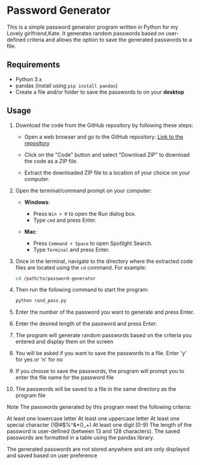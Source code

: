 # Password Generator

This is a simple password generator program written in Python for my Lovely girlfriend,Kate. It generates random passwords based on user-defined criteria and allows the option to save the generated passwords to a file.

## Requirements

- Python 3.x
- pandas (install using `pip install pandas`)
- Create a file and/or folder to save the passwords to on your **desktop**

## Usage

1. Download the code from the GitHub repository by following these steps:

   - Open a web browser and go to the GitHub repository: [Link to the repository](https://github.com/avilla212/password_gen_for_kate)

   - Click on the "Code" button and select "Download ZIP" to download the code as a ZIP file.

   - Extract the downloaded ZIP file to a location of your choice on your computer.

2. Open the terminal/command prompt on your computer:

   - **Windows**:
     - Press `Win + R` to open the Run dialog box.
     - Type `cmd` and press Enter.

   - **Mac**:
     - Press `Command + Space` to open Spotlight Search.
     - Type `Terminal` and press Enter.

3. Once in the terminal, navigate to the directory where the extracted code files are located using the `cd` command. For example:

   ```bash
   cd /path/to/password-generator
    ```

4. Then run the following command to start the program:

   ```bash
   python rand_pass.py
   ```
5. Enter the number of the password you want to generate and press Enter.
6. Enter the desired length of the password and press Enter.
7. The program will generate random passwords based on the criteria you entered and display them on the screen
8. You will be asked if you want to save the passwords to a file. Enter 'y' for yes or 'n' for no
9. If you choose to save the passwords, the program will prompt you to enter the file name for the password file
10. The passwords will be saved to a file in the same directory as the program file

Note
The passwords generated by this program meet the following criteria:

At least one lowercase letter
At least one uppercase letter
At least one special character (!@#$%^&*()_+)
At least one digit (0-9)
The length of the password is user-defined (between 13 and 128 characters).
The saved passwords are formatted in a table using the pandas library.

The generated passwords are not stored anywhere and are only displayed and saved based on user preference